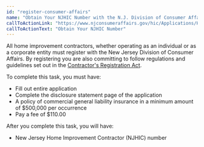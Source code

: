 ```yaml
---
id: "register-consumer-affairs"
name: "Obtain Your NJHIC Number with the N.J. Division of Consumer Affairs"
callToActionLink: "https://www.njconsumeraffairs.gov/hic/Applications/Home-Improvement-Contractor-Application-for-Initial-Registration.pdf"
callToActionText: "Obtain Your NJHIC Number"
---
```


All home improvement contractors, whether operating as an individual or as a corporate entity must register with the New Jersey Division of Consumer Affairs. By registering you are also committing to follow regulations and guidelines set out in the [Contractor's Registration Act](https://www.njconsumeraffairs.gov/hic/Applications/Home-Improvement-Contractor-Application-for-Initial-Registration.pdf). 
        
To complete this task, you must have:
- Fill out entire application
- Complete the disclosure statement page of the application
- A policy of commercial general liability insurance in a minimum amount of $500,000 per occurrence
- Pay a fee of $110.00

After you complete this task, you will have:
- New Jersey Home Improvement Contractor (NJHIC) number
